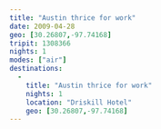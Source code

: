 ```yaml
---
title: "Austin thrice for work"
date: 2009-04-28
geo: [30.26807,-97.74168]
tripit: 1308366
nights: 1
modes: ["air"]
destinations:
  -
    title: "Austin thrice for work"
    nights: 1
    location: "Driskill Hotel"
    geo: [30.26807,-97.74168]
---
```



